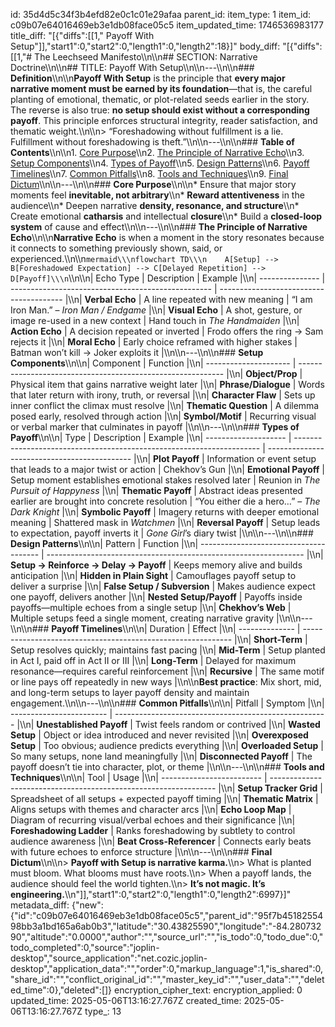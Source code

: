 id: 35d4d5c34f3b4efd82e0c1c01e29afaa
parent_id: 
item_type: 1
item_id: c09b07e64016469eb3e1db08face05c5
item_updated_time: 1746536983177
title_diff: "[{\"diffs\":[[1,\" Payoff With Setup\"]],\"start1\":0,\"start2\":0,\"length1\":0,\"length2\":18}]"
body_diff: "[{\"diffs\":[[1,\"# The Leechseed Manifesto\\\n\\\n## SECTION: Narrative Doctrine\\\n\\\n## TITLE: Payoff With Setup\\\n\\\n---\\\n\\\n### **Definition**\\\n\\\n**Payoff With Setup** is the principle that **every major narrative moment must be earned by its foundation**—that is, the careful planting of emotional, thematic, or plot-related seeds earlier in the story. The reverse is also true: **no setup should exist without a corresponding payoff**. This principle enforces structural integrity, reader satisfaction, and thematic weight.\\\n\\\n> “Foreshadowing without fulfillment is a lie. Fulfillment without foreshadowing is theft.”\\\n\\\n---\\\n\\\n### **Table of Contents**\\\n\\\n1. [Core Purpose](#core-purpose)\\\n2. [The Principle of Narrative Echo](#the-principle-of-narrative-echo)\\\n3. [Setup Components](#setup-components)\\\n4. [Types of Payoff](#types-of-payoff)\\\n5. [Design Patterns](#design-patterns)\\\n6. [Payoff Timelines](#payoff-timelines)\\\n7. [Common Pitfalls](#common-pitfalls)\\\n8. [Tools and Techniques](#tools-and-techniques)\\\n9. [Final Dictum](#final-dictum)\\\n\\\n---\\\n\\\n### **Core Purpose**\\\n\\\n* Ensure that major story moments feel **inevitable, not arbitrary**\\\n* **Reward attentiveness** in the audience\\\n* Deepen narrative **density, resonance, and structure**\\\n* Create emotional **catharsis** and intellectual **closure**\\\n* Build a **closed-loop system** of cause and effect\\\n\\\n---\\\n\\\n### **The Principle of Narrative Echo**\\\n\\\n**Narrative Echo** is when a moment in the story resonates because it connects to something previously shown, said, or experienced.\\\n\\\n```mermaid\\\nflowchart TD\\\n    A[Setup] --> B[Foreshadowed Expectation] --> C[Delayed Repetition] --> D[Payoff]\\\n```\\\n\\\n| Echo Type       | Description                                        | Example                                 |\\\n| --------------- | -------------------------------------------------- | --------------------------------------- |\\\n| **Verbal Echo** | A line repeated with new meaning                   | “I am Iron Man.” – *Iron Man / Endgame* |\\\n| **Visual Echo** | A shot, gesture, or image re-used in a new context | Hand touch in *The Handmaiden*          |\\\n| **Action Echo** | A decision repeated or inverted                    | Frodo offers the ring → Sam rejects it  |\\\n| **Moral Echo**  | Early choice reframed with higher stakes           | Batman won’t kill → Joker exploits it   |\\\n\\\n---\\\n\\\n### **Setup Components**\\\n\\\n| Component             | Function                                                    |\\\n| --------------------- | ----------------------------------------------------------- |\\\n| **Object/Prop**       | Physical item that gains narrative weight later             |\\\n| **Phrase/Dialogue**   | Words that later return with irony, truth, or reversal      |\\\n| **Character Flaw**    | Sets up inner conflict the climax must resolve              |\\\n| **Thematic Question** | A dilemma posed early, resolved through action              |\\\n| **Symbol/Motif**      | Recurring visual or verbal marker that culminates in payoff |\\\n\\\n---\\\n\\\n### **Types of Payoff**\\\n\\\n| Type                 | Description                                                           | Example                                      |\\\n| -------------------- | --------------------------------------------------------------------- | -------------------------------------------- |\\\n| **Plot Payoff**      | Information or event setup that leads to a major twist or action      | Chekhov’s Gun                                |\\\n| **Emotional Payoff** | Setup moment establishes emotional stakes resolved later              | Reunion in *The Pursuit of Happyness*        |\\\n| **Thematic Payoff**  | Abstract ideas presented earlier are brought into concrete resolution | “You either die a hero…” – *The Dark Knight* |\\\n| **Symbolic Payoff**  | Imagery returns with deeper emotional meaning                         | Shattered mask in *Watchmen*                 |\\\n| **Reversal Payoff**  | Setup leads to expectation, payoff inverts it                         | *Gone Girl*’s diary twist                    |\\\n\\\n---\\\n\\\n### **Design Patterns**\\\n\\\n| Pattern                                | Function                                                         |\\\n| -------------------------------------- | ---------------------------------------------------------------- |\\\n| **Setup → Reinforce → Delay → Payoff** | Keeps memory alive and builds anticipation                       |\\\n| **Hidden in Plain Sight**              | Camouflages payoff setup to deliver a surprise                   |\\\n| **False Setup / Subversion**           | Makes audience expect one payoff, delivers another               |\\\n| **Nested Setup/Payoff**                | Payoffs inside payoffs—multiple echoes from a single setup       |\\\n| **Chekhov’s Web**                      | Multiple setups feed a single moment, creating narrative gravity |\\\n\\\n---\\\n\\\n### **Payoff Timelines**\\\n\\\n| Duration       | Effect                                                       |\\\n| -------------- | ------------------------------------------------------------ |\\\n| **Short-Term** | Setup resolves quickly; maintains fast pacing                |\\\n| **Mid-Term**   | Setup planted in Act I, paid off in Act II or III            |\\\n| **Long-Term**  | Delayed for maximum resonance—requires careful reinforcement |\\\n| **Recursive**  | The same motif or line pays off repeatedly in new ways       |\\\n\\\n**Best practice**: Mix short, mid, and long-term setups to layer payoff density and maintain engagement.\\\n\\\n---\\\n\\\n### **Common Pitfalls**\\\n\\\n| Pitfall                  | Symptom                                               |\\\n| ------------------------ | ----------------------------------------------------- |\\\n| **Unestablished Payoff** | Twist feels random or contrived                       |\\\n| **Wasted Setup**         | Object or idea introduced and never revisited         |\\\n| **Overexposed Setup**    | Too obvious; audience predicts everything             |\\\n| **Overloaded Setup**     | So many setups, none land meaningfully                |\\\n| **Disconnected Payoff**  | The payoff doesn’t tie into character, plot, or theme |\\\n\\\n---\\\n\\\n### **Tools and Techniques**\\\n\\\n| Tool                      | Usage                                                            |\\\n| ------------------------- | ---------------------------------------------------------------- |\\\n| **Setup Tracker Grid**    | Spreadsheet of all setups + expected payoff timing               |\\\n| **Thematic Matrix**       | Aligns setups with themes and character arcs                     |\\\n| **Echo Loop Map**         | Diagram of recurring visual/verbal echoes and their significance |\\\n| **Foreshadowing Ladder**  | Ranks foreshadowing by subtlety to control audience awareness    |\\\n| **Beat Cross-Referencer** | Connects early beats with future echoes to enforce structure     |\\\n\\\n---\\\n\\\n### **Final Dictum**\\\n\\\n> **Payoff with Setup is narrative karma.**\\\n> What is planted must bloom. What blooms must have roots.\\\n> When a payoff lands, the audience should feel the world tighten.\\\n> **It’s not magic. It’s engineering.**\\\n\"]],\"start1\":0,\"start2\":0,\"length1\":0,\"length2\":6997}]"
metadata_diff: {"new":{"id":"c09b07e64016469eb3e1db08face05c5","parent_id":"95f7b4518255498bb3a1bd165a6ab0b3","latitude":"30.43825590","longitude":"-84.28073290","altitude":"0.0000","author":"","source_url":"","is_todo":0,"todo_due":0,"todo_completed":0,"source":"joplin-desktop","source_application":"net.cozic.joplin-desktop","application_data":"","order":0,"markup_language":1,"is_shared":0,"share_id":"","conflict_original_id":"","master_key_id":"","user_data":"","deleted_time":0},"deleted":[]}
encryption_cipher_text: 
encryption_applied: 0
updated_time: 2025-05-06T13:16:27.767Z
created_time: 2025-05-06T13:16:27.767Z
type_: 13